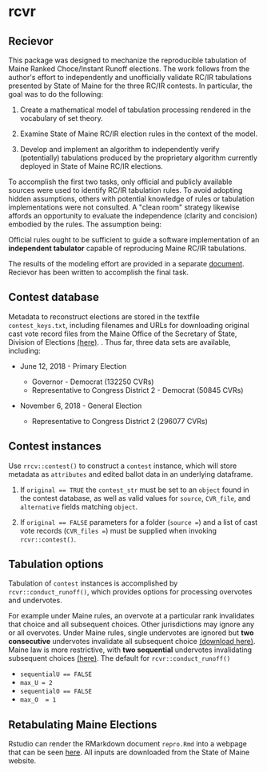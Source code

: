 # rcvr
## Recievor

This package was designed to mechanize the reproducible
  tabulation of Maine Ranked Choce/Instant Runoff elections.
The work follows from the author's effort to independently and unofficially
validate RC/IR tabulations presented by State of Maine for the three RC/IR contests.
In particular, the goal was to do the following:

1. Create a mathematical model of tabulation processing
     rendered in the vocabulary of set theory.
     
2. Examine State of Maine RC/IR election rules in the context of the model.

3. Develop and implement an algorithm to independently verify (potentially) tabulations
produced by the proprietary algorithm currently deployed in State of Maine RC/IR elections. 

To accomplish the first two tasks,
only official and publicly available sources were used to identify RC/IR tabulation rules.
To avoid adopting hidden assumptions,
others with potential knowledge of rules or tabulation implementations were not consulted.
A "clean room" strategy likewise affords
an opportunity to evaluate the independence (clarity
and concision) embodied by the rules.
The assumption being:

>
   Official rules ought to be sufficient to guide a software implementation
        of an **independent tabulator** capable of reproducing Maine RC/IR tabulations.

The results of the modeling effort are provided in a separate
[document](https://drive.google.com/open?id=1WG5EMDLCWpCZA0XmapqkEmJ0LxDMbD9- "Preference extraction: Modeling voter intent in ranked choice elections").
Recievor has been written to accomplish the final task.

## Contest database
Metadata to reconstruct elections are stored in the textfile `contest_keys.txt`,
including filenames and URLs for downloading original
cast vote record files from
the Maine Office of the Secretary of State, Division
of Elections [(here)](https://www.maine.gov/sos/cec/elec/results/index.html "Election Results").
.
Thus far, three data sets are available, including:

- June 12, 2018 - Primary Election
  - Governor - Democrat (132250 CVRs)
  - Representative to Congress District 2 - Democrat (50845 CVRs)
  
- November 6, 2018 - General Election
  - Representative to Congress District 2 (296077 CVRs)
  
## Contest instances
Use `rrcv::contest()` to construct a `contest` instance,
which will store metadata as `attributes`
and edited ballot data in an underlying
dataframe.

1. If `original == TRUE` the `contest_str` must be set to an `object`
found in the contest database,
as well as valid values for `source`, `CVR_file`,
and `alternative` fields
matching `object`.

2. If `original == FALSE` parameters for a folder (`source =`)
and a list of cast vote records (`CVR_files =`)
must be supplied when invoking `rcvr::contest()`.

## Tabulation options
Tabulation of `contest` instances is accomplished by `rcvr::conduct_runoff()`,
which provides options for processing
overvotes and undervotes.

For example under Maine rules,
an overvote at a particular rank
invalidates that choice and all subsequent choices.
Other jurisdictions may ignore
any or all overvotes.
Under Maine rules, single
undervotes are ignored but **two consecutive**
undervotes invalidate all subsequent choice [(download here)](https://www.maine.gov/sos/cec/rules/29/250/250c535.docx "29-250 Code of Maine Rules Chapter 535: Rules Governing The Administration of Election Determined By Ranked-Choice Voting").
Maine law is more restrictive,
with **two sequential** undervotes
invalidating subsequent choices
[(here)](http://www.mainelegislature.org/legis/statutes/21-A/title21-Asec723-A.html "Title 21-A M.R.S. S 723-A Determination of winner in election for an office elected by ranked-choice voting").
The default for `rcvr::conduct_runoff()`

- `sequentialU == FALSE`
- `max_U = 2`
- `sequentialO == FALSE`
- `max_O  = 1`

## Retabulating Maine Elections
Rstudio can render the RMarkdown document `repro.Rmd` into a webpage that can be seen
[here](https://rpubs.com/lanek/retab "Reproducing Maine Ranked Choice Tabulations").
All inputs are downloaded from the State of Maine website.

